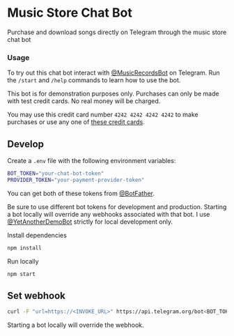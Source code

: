 # Music Store Chat Bot

Purchase and download songs directly on Telegram through the music store chat bot

### Usage

To try out this chat bot interact with [@MusicRecordsBot](https://t.me/MusicRecordsBot) on Telegram. Run the `/start` and `/help` commands to learn how to use the bot. 

This bot is for demonstration purposes only. Purchases can only be made with test credit cards. No real money will be charged.

You may use this credit card number `4242 4242 4242 4242` to make purchases or use any one of [these credit cards](https://stripe.com/docs/testing#cards). 

## Develop

Create a `.env` file with the following environment variables:

```sh
BOT_TOKEN="your-chat-bot-token"
PROVIDER_TOKEN="your-payment-provider-token"
```

You can get both of these tokens from [@BotFather](https://t.me/BotFather).

Be sure to use different bot tokens for development and production. Starting a bot locally will override any webhooks associated with that bot. I use [@YetAnotherDemoBot](https://t.me/YetAnotherDemoBot) strictly for local development only. 

Install dependencies

```sh
npm install
```

Run locally

```sh
npm start
```

## Set webhook 

```sh
curl -F "url=https://<INVOKE_URL>" https://api.telegram.org/bot<BOT_TOKEN>/setWebhook
```

Starting a bot locally will override the webhook.
